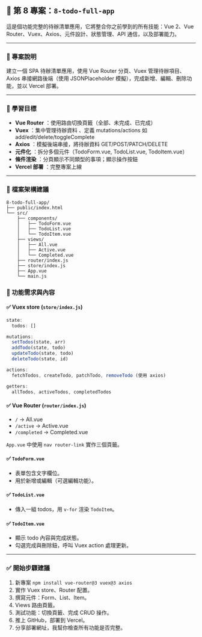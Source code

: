 ## 🧩 第 8 專案：`8-todo-full-app`

這是個功能完整的待辦清單應用，它將整合你之前學到的所有技能：Vue 2、Vue Router、Vuex、Axios、元件設計、狀態管理、API 通信，以及部署能力。

---

### 📌 專案說明

建立一個 SPA 待辦清單應用，使用 Vue Router 分頁、Vuex 管理待辦項目、Axios 串接網路後端（使用 JSONPlaceholder 模擬），完成新增、編輯、刪除功能，並以 Vercel 部署。

---

### 🎯 學習目標

- **Vue Router** ：使用路由切換頁籤（全部、未完成、已完成）
- **Vuex** ：集中管理待辦資料 、定義 mutations/actions 如 add/edit/delete/toggleComplete
- **Axios** ：模擬後端串接，將待辦資料 GET/POST/PATCH/DELETE
- **元件化** ：拆分多個元件（TodoForm.vue, TodoList.vue, TodoItem.vue）
- **條件渲染** ：分頁顯示不同類型的事項；顯示操作按鈕
- **Vercel 部署** ：完整專案上線

---

### 📁 檔案架構建議

```less
8-todo-full-app/
├── public/index.html
└── src/
    ├── components/
    │   ├── TodoForm.vue
    │   ├── TodoList.vue
    │   └── TodoItem.vue
    ├── views/
    │   ├── All.vue
    │   ├── Active.vue
    │   └── Completed.vue
    ├── router/index.js
    ├── store/index.js
    ├── App.vue
    └── main.js

```

### 📝 功能需求與內容

#### ✅ Vuex store (`store/index.js`)

```javascript
state:
  todos: []

mutations:
  setTodos(state, arr)
  addTodo(state, todo)
  updateTodo(state, todo)
  deleteTodo(state, id)

actions:
  fetchTodos, createTodo, patchTodo, removeTodo (使用 axios)

getters:
  allTodos, activeTodos, completedTodos
```

#### ✅ Vue Router (`router/index.js`)

- `/` → All.vue
- `/active` → Active.vue
- `/completed` → Completed.vue

`App.vue` 中使用 `nav router-link` 實作三個頁籤。

#### ✅ `TodoForm.vue`

- 表單包含文字欄位。
- 用於新增或編輯（可選編輯功能）。

#### ✅ `TodoList.vue`

- 傳入一組 todos，用 `v-for` 渲染 `TodoItem`。

#### ✅ `TodoItem.vue`

- 顯示 todo 內容與完成狀態。
- 勾選完成與刪除鈕，呼叫 Vuex action 處理更新。

---

### ✅ 開始步驟建議

1. 新專案 `npm install vue-router@3 vuex@3 axios`
2. 實作 Vuex store、Router 配置。
3. 撰寫元件：Form、List、Item。
4. Views 路由頁籤。
5. 測試功能：切換頁籤、完成 CRUD 操作。
6. 推上 GitHub，部署到 Vercel。
7. 分享部署網址，我幫你檢查所有功能是否完整。
